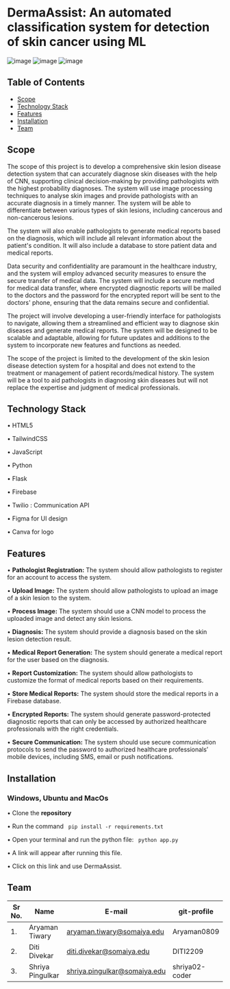# DermaAssist: An automated classification system for detection of skin cancer using ML 
![image](https://github.com/DITI2209/DermaAssist/assets/87538625/a4ba485e-37bc-4404-ba32-d17a58b6aadd)
![image](https://github.com/DITI2209/DermaAssist/assets/87538625/5c92a268-58d8-4aef-8e87-9077053d75fb)
![image](https://github.com/DITI2209/DermaAssist/assets/87538625/081b8487-30b1-45a9-b05c-d9d522ccda30)


## Table of Contents
- [Scope](#scope)
- [Technology Stack](#technology-stack)
- [Features](#features)
- [Installation](#installation)
- [Team](#team)

## Scope

The scope of this project is to develop a comprehensive skin lesion disease detection system that can accurately diagnose skin diseases with the help of CNN, supporting clinical decision-making by providing pathologists with the highest probability diagnoses. The system will use image processing techniques to analyse skin images and provide pathologists with an accurate diagnosis in a timely manner. The system will be able to differentiate between various types of skin lesions, including cancerous and non-cancerous lesions.

The system will also enable pathologists to generate medical reports based on the diagnosis, which will include all relevant information about the patient's condition. It will also include a database to store patient data and medical reports.

Data security and confidentiality are paramount in the healthcare industry, and the system will employ advanced security measures to ensure the secure transfer of medical data. The system will include a secure method for medical data transfer, where encrypted diagnostic reports will be mailed to the doctors and the password for the encrypted report will be sent to the doctors' phone, ensuring that the data remains secure and confidential. 

The project will involve developing a user-friendly interface for pathologists to navigate, allowing them a streamlined and efficient way to diagnose skin diseases and generate medical reports. The system will be designed to be scalable and adaptable, allowing for future updates and additions to the system to incorporate new features and functions as needed.

The scope of the project is limited to the development of the skin lesion disease detection system for a hospital and does not extend to the treatment or management of patient records/medical history. The system will be a tool to aid pathologists in diagnosing skin diseases but will not replace the expertise and judgment of medical professionals.

## Technology Stack

• HTML5

• TailwindCSS

• JavaScript

• Python

• Flask

• Firebase 

• Twilio : Communication API

• Figma for UI design

• Canva for logo

## Features

• **Pathologist Registration:** The system should allow pathologists to register for an account to access the system.  

• **Upload Image:** The system should allow pathologists to upload an image of a skin lesion to the system.

• **Process Image:** The system should use a CNN model to process the uploaded image and detect any skin lesions.

• **Diagnosis:** The system should provide a diagnosis based on the skin lesion detection result. 

• **Medical Report Generation:** The system should generate a medical report for the user based on the diagnosis.

• **Report Customization:** The system should allow pathologists to customize the format of medical reports based on their requirements.

• **Store Medical Reports:** The system should store the medical reports in a Firebase database.

• **Encrypted Reports:** The system should generate password-protected diagnostic reports that can only be accessed by authorized healthcare professionals with the right credentials.

• **Secure Communication:** The system should use secure communication protocols to send the password to authorized healthcare professionals’ mobile devices, including SMS, email or push notifications.


## Installation 

### Windows, Ubuntu and MacOs
    
• Clone the **repository**
  
• Run the command <code> pip install -r requirements.txt </code>
  
• Open your terminal and run the python file: <code> python app.py </code>
  
• A link will appear after running this file.

• Click on this link and use DermaAssist.


## Team

| Sr No. | Name               | E-mail                       | git-profile     |
| -------| -------------------| -----------------------------| ----------------|
| 1.     | Aryaman Tiwary     | aryaman.tiwary@somaiya.edu   | Aryaman0809     |
| 2.     | Diti Divekar       | diti.divekar@somaiya.edu     | DITI2209        |
| 3.     | Shriya Pingulkar   | shriya.pingulkar@somaiya.edu | shriya02-coder  |

